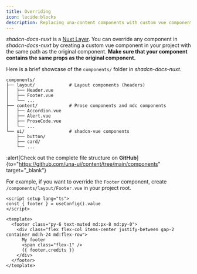 ```yaml
---
title: Overriding
icon: lucide:blocks
description: Replacing una-content components with custom vue components.
---
```


_shadcn-docs-nuxt_ is a [Nuxt Layer](https://nuxt.com/docs/getting-started/layers). You can override any component in _shadcn-docs-nuxt_ by creating a custom vue component in your project with the same path as the original component. **Make sure that your component contains the same props as the original component.**

Here is a brief showcase of the `components/` folder in _shadcn-docs-nuxt_.

```plaintext
components/
├── layout/             # Layout components (headers)
│   ├── Header.vue
│   ├── Footer.vue
│   └── ...
├── content/            # Prose components and mdc components
│   ├── Accordion.vue
│   ├── Alert.vue
│   ├── ProseCode.vue
│   └── ...
└── ui/                 # shadcn-vue components
    ├── button/
    ├── card/
    └── ...
```

:alert[Check out the complete file structure on **GitHub**]{to="https://github.com/una-ui/content/tree/main/components" target="_blank"}

For example, if you want to override the `Footer` component, create `/components/layout/Footer.vue` in your project root.

```vue [/components/layout/Footer.vue]
<script setup lang="ts">
const { footer } = useConfig().value
</script>

<template>
  <footer class="py-6 text-muted md:px-8 md:py-0">
    <div class="flex flex-col items-center justify-between gap-2 container md:h-24 md:flex-row">
      My footer
      <span class="flex-1" />
      {{ footer.credits }}
    </div>
  </footer>
</template>
```

